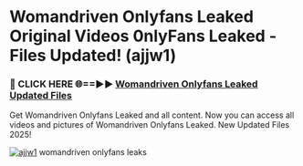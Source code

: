 # Womandriven Onlyfans Leaked Original Videos 0nlyFans Leaked - Files Updated! (ajjw1)

<h3>🔴 CLICK HERE 🌐==►► <a href="https://tinyurl.com/ms9xzufz" rel="nofollow">Womandriven Onlyfans Leaked Updated Files</a></h3>

Get Womandriven Onlyfans Leaked and all content. Now you can access all videos and pictures of Womandriven Onlyfans Leaked. New Updated Files 2025!

[![ajjw1](https://i.imgur.com/ppqm5kG.gif)](https://tinyurl.com/ms9xzufz)
womandriven onlyfans leaks